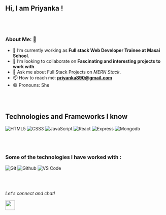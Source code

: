<h2> Hi, I am Priyanka !</h2>
</br>
</br>

### About Me: 👋
- 🔭 I’m currently working as **Full stack Web Developer Trainee at Masai School**.
- 👯 I’m looking to collaborate on **Fascinating and interesting projects to work with**.
- 💬 Ask me about Full Stack Projects on *MERN Stack*.
- 📫 How to reach me: **priyanka890@gmail.com**
- 😄 Pronouns: She

</br>
</br>

## Technologies and Frameworks I know
![HTML5](https://img.shields.io/badge/html-HTML5-yellow)
![CSS3](https://img.shields.io/badge/css-CSS3-brightgreen)
![JavaScript](https://img.shields.io/badge/JS-Javascript-red)
![React](https://img.shields.io/badge/React-React-blue)
![Express](https://img.shields.io/badge/express-Express-blueviolet)
![Mongodb](https://img.shields.io/badge/Mongodb-mongodb-brightgreen)


</br>
</br>

### Some of the technologies I have worked with :

![Git](http://img.shields.io/badge/-Git-000000?style=for-the-badge&logo=Git)
![Github](http://img.shields.io/badge/-Github-000000?style=for-the-badge&logo=Github&logoColor=green)
![VS Code](http://img.shields.io/badge/-VS%20Code-000000?style=for-the-badge&logo=Visual-studio-code&logoColor=blue)


</br>
</br>

<p align="left">
  <i>Let's connect and chat!</i>

  <p align="center">
   
  <a href="https://www.linkedin.com/in/priyanka-poshala-9b621a1bb/" alt="Linkedin"><img src="https://github.com/nitish-awasthi/nitish-awasthi/blob/master/174857.png" height="30" width="30"></a>
</p>


<!--
**priyanka-890/priyanka-890** is a ✨ _special_ ✨ repository because its `README.md` (this file) appears on your GitHub profile.

Here are some ideas to get you started:

- 🔭 I’m currently working on ...
- 🌱 I’m currently learning ...
- 👯 I’m looking to collaborate on ...
- 🤔 I’m looking for help with ...
- 💬 Ask me about ...
- 📫 How to reach me: ...
- 😄 Pronouns: ...
- ⚡ Fun fact: ...
-->
